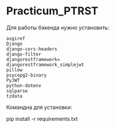 # Practicum_PTRST

Для работы бэкенда нужно установить:
    
    asgiref
    Django
    django-cors-headers
    django-filter
    djangorestframework=
    djangorestframework_simplejwt
    pillow
    psycopg2-binary
    PyJWT
    python-dotenv
    sqlparse
    tzdata

Командна для установки:

pip install -r requirements.txt
